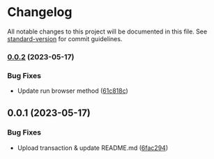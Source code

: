 # Changelog

All notable changes to this project will be documented in this file. See [standard-version](https://github.com/conventional-changelog/standard-version) for commit guidelines.

### [0.0.2](https://github.com/pawanpaudel93/arweave-archive/compare/v0.0.1...v0.0.2) (2023-05-17)


### Bug Fixes

* Update run browser method ([61c818c](https://github.com/pawanpaudel93/arweave-archive/commit/61c818c6330d4c740d62a0c52d119d9868fb77ac))

## 0.0.1 (2023-05-17)


### Bug Fixes

* Upload transaction & update README.md ([6fac294](https://github.com/pawanpaudel93/arweave-archive/commit/6fac2949d927b91f438b694289952e9e05397242))
